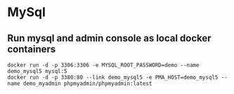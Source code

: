 # MySql

## Run mysql and admin console as local docker containers

```shell script
docker run -d -p 3306:3306 -e MYSQL_ROOT_PASSWORD=demo --name demo_mysql5 mysql:5
docker run -d -p 3380:80 --link demo_mysql5 -e PMA_HOST=demo_mysql5 --name demo_myadmin phpmyadmin/phpmyadmin:latest
```

